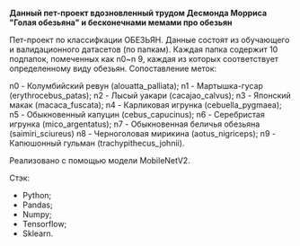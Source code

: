 **Данный пет-проект вдозновленный трудом Десмонда Морриса "Голая обезьяна" и бесконечнами мемами про обезьян**

Пет-проект по классифкации ОБЕЗЬЯН.
Данные состоят из обучающего и валидационного датасетов (по папкам). Каждая папка содержит 10 подпапок, помеченных как n0~n 9, каждая из которых соответствует определенному виду обезьян. 
Сопоставление меток:

n0 - Колумбийский ревун (alouatta_palliata);
n1 -  Мартышка-гусар (erythrocebus_patas);
n2 - Лысый уакари (cacajao_calvus);
n3 - Японский макак (macaca_fuscata);
n4 - Карликовая игрунка (cebuella_pygmaea);
n5 - Обыкновенный капуцин (cebus_capucinus);
n6 - Серебристая игрунка (mico_argentatus);
n7 - Обыкновенная беличья обезьяна (saimiri_sciureus)
n8 - Черноголовая мирикина (aotus_nigriceps);
n9 - Капюшонный гульман (trachypithecus_johnii).

Реализовано с помощью модели MobileNetV2. 

Стэк:
- Python;
- Pandas;
- Numpy;
- Tensorflow;
- Sklearn.

